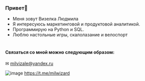 ### Привет🤗 

- Меня зовут Визелка Людмила
- Я интересуюсь маркетинговой и продуктовой аналитикой. 
- Программирую на Python и SQL.
- Люблю настольные игры, скалолазание и велоспорт

#
#### Связаться со мной можно следующим образом:

✉ milvizale@yandex.ru

![image](https://user-images.githubusercontent.com/119031842/226213199-0ab9ba7f-8dfe-4109-8998-86309664f02a.png)  https://t.me/milwizard
